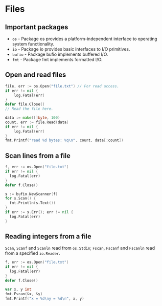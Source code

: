 # Files

## Important packages

* `os` - Package os provides a platform-independent interface to operating system functionality.
* `io` - Package io provides basic interfaces to I/O primitives.
* `bufio` - Package bufio implements buffered I/O.
* `fmt` - Package fmt implements formatted I/O.

## Open and read files

```go
file, err := os.Open("file.txt") // For read access.
if err != nil {
	log.Fatal(err)
}
defer file.Close()
// Read the file here.
```

```go
data := make([]byte, 100)
count, err := file.Read(data)
if err != nil {
	log.Fatal(err)
}
fmt.Printf("read %d bytes: %q\n", count, data[:count])
```

## Scan lines from a file

```go
f, err := os.Open("file.txt")
if err != nil {
  log.Fatal(err)
}
defer f.Close()

s := bufio.NewScanner(f)
for s.Scan() {
  fmt.Println(s.Text())
}
if err := s.Err(); err != nil {
  log.Fatal(err)
}
```

## Reading integers from a file

`Scan`, `Scanf` and `Scanln` read from `os.Stdin`; `Fscan`, `Fscanf` and `Fscanln` read from a specified `io.Reader`.

```go
f, err := os.Open("file.txt")
if err != nil {
  log.Fatal(err)
}
defer f.Close()

var x, y int
fmt.Fscan(&x, &y)
fmt.Printf("x = %d\ny = %d\n", x, y)
```
